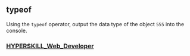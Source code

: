 ## typeof

Using the `typeof` operator, output the data type of the object `555` into the console.

### [HYPERSKILL_Web_Developer](https://github.com/kakanew/HYPERSKILL_Web_Developer)

